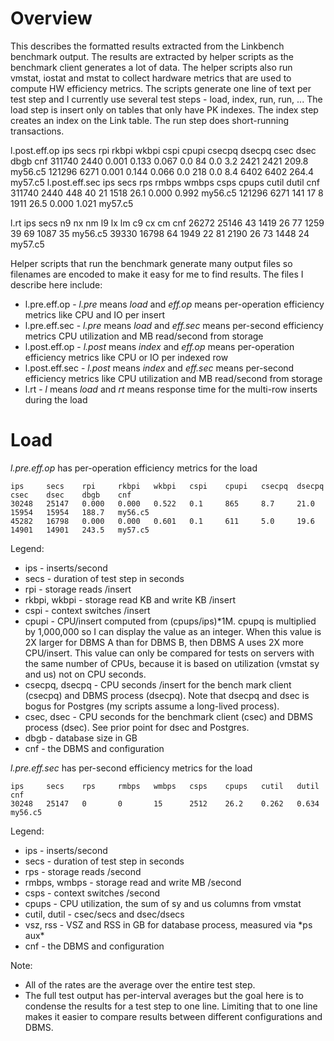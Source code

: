 
# Overview

This describes the formatted results extracted from the Linkbench benchmark output.
The results are extracted by helper scripts as the benchmark client generates a lot of data.
The helper scripts also run vmstat, iostat and mstat to collect hardware metrics that are used to compute HW efficiency metrics. 
The scripts generate one line of text per test step and I currently use several test steps - load, index, run, run, ...
The load step is insert only on tables that only have PK indexes.
The index step creates an index on the Link table.
The run step does short-running transactions.

l.post.eff.op
ips     secs    rpi     rkbpi   wkbpi   cspi    cpupi   csecpq  dsecpq  csec    dsec    dbgb    cnf
311740  2440    0.001   0.133   0.067   0.0     84      0.0     3.2     2421    2421    209.8   my56.c5
121296  6271    0.001   0.144   0.066   0.0     218     0.0     8.4     6402    6402    264.4   my57.c5
l.post.eff.sec
ips     secs    rps     rmbps   wmbps   csps    cpups   cutil   dutil   cnf
311740  2440    448     40      21      1518    26.1    0.000   0.992   my56.c5
121296  6271    141     17      8       1911    26.5    0.000   1.021   my57.c5

l.rt
ips     secs    n9      nx      nm      l9      lx      lm      c9      cx      cm      cnf
26272   25146   43      1419    26      77      1259    39      69      1087    35      my56.c5
39330   16798   64      1949    22      81      2190    26      73      1448    24      my57.c5

Helper scripts that run the benchmark generate many output files so filenames are encoded to make it easy for me to find results.
The files I describe here include:
* l.pre.eff.op - *l.pre* means *load* and *eff.op* means per-operation efficiency metrics like CPU and IO per insert
* l.pre.eff.sec - *l.pre* means *load* and *eff.sec* means per-second efficiency metrics CPU utilization and MB read/second from storage
* l.post.eff.op - *l.post* means *index* and *eff.op* means per-operation efficiency metrics like CPU or IO per indexed row
* l.post.eff.sec - *l.post* means *index* and *eff.sec* means per-second efficiency metrics like CPU utilization and MB read/second from storage
* l.rt - *l* means *load* and *rt* means response time for the multi-row inserts during the load

# Load

*l.pre.eff.op* has per-operation efficiency metrics for the load
```
ips     secs    rpi     rkbpi   wkbpi   cspi    cpupi   csecpq  dsecpq  csec    dsec    dbgb    cnf
30248   25147   0.000   0.000   0.522   0.1     865     8.7     21.0    15954   15954   188.7   my56.c5
45282   16798   0.000   0.000   0.601   0.1     611     5.0     19.6    14901   14901   243.5   my57.c5
```

Legend:
* ips - inserts/second
* secs - duration of test step in seconds
* rpi - storage reads /insert
* rkbpi, wkbpi - storage read KB and write KB /insert
* cspi - context switches /insert
* cpupi - CPU/insert computed from (cpups/ips)\*1M.
  cpupq is multiplied by 1,000,000 so I can display the value as an integer. When this value
  is 2X larger for DBMS A than for DBMS B, then DBMS A uses 2X more CPU/insert. This value can only be compared for tests
  on servers with the same number of CPUs, because it is based on utilization (vmstat sy and us) not on CPU seconds.
* csecpq, dsecpq - CPU seconds /insert for the bench mark client (csecpq) and DBMS process (dsecpq). Note that dsecpq
  and dsec is bogus for Postgres (my scripts assume a long-lived process).
* csec, dsec - CPU seconds for the benchmark client (csec) and DBMS process (dsec). See prior point for dsec and Postgres.
* dbgb - database size in GB
* cnf - the DBMS and configuration

*l.pre.eff.sec* has per-second efficiency metrics for the load
```
ips     secs    rps     rmbps   wmbps   csps    cpups   cutil   dutil   cnf
30248   25147   0       0       15      2512    26.2    0.262   0.634   my56.c5
```

Legend:
* ips - inserts/second
* secs - duration of test step in seconds
* rps - storage reads /second
* rmbps, wmbps - storage read and write MB /second
* csps - context switches /second
* cpups - CPU utilization, the sum of sy and us columns from vmstat
* cutil, dutil - csec/secs and dsec/dsecs
* vsz, rss - VSZ and RSS in GB for database process, measured via \*ps aux\*
* cnf - the DBMS and configuration

Note:
* All of the rates are the average over the entire test step.
* The full test output has per-interval averages but the goal here is to condense the results for a test step to one line.
  Limiting that to one line makes it easier to compare results between different configurations and DBMS.

